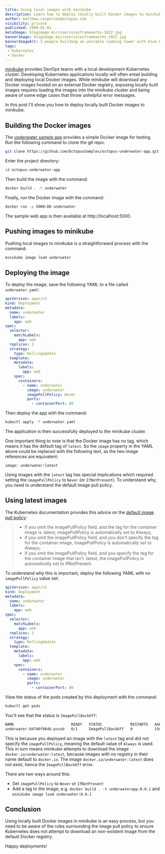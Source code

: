 ```yaml
---
title: Using local images with minikube
description: Learn how to deploy locally built Docker images to minikube
author: matthew.casperson@octopus.com
visibility: private
published: 2999-01-01
metaImage: blogimage-microservicesframeworks-2022.jpg
bannerImage: blogimage-microservicesframeworks-2022.jpg
bannerImageAlt: 3 people building an unstable looking tower with blue blocks, beside 2 people building a stable, lower tower with blue blocks.
tags:
 - Kubernetes
 - Docker
---
```


[minikube](https://minikube.sigs.k8s.io/docs/start/) provides DevOps teams with a local development Kubernetes cluster. Developing Kubernetes applications locally will often entail building and deploying local Docker images. While minikube will download any Docker images hosted on an external Docker registry, exposing locally built images requires loading the images into the minikube cluster and being aware of some edge cases that throw unhelpful error messages. 

In this post I'll show you how to deploy locally built Docker images to minikube.

## Building the Docker images

The [underwater sample app](https://github.com/OctopusSamples/octopus-underwater-app) provides a simple Docker image for testing. Run the following command to clone the git repo:

```bash
git clone https://github.com/OctopusSamples/octopus-underwater-app.git
```

Enter the project directory:

```bash
cd octopus-underwater-app
```

Then build the image with the command:

```bash
docker build . -t underwater
```

Finally, run the Docker image with the command:

```bash
docker run -p 5000:80 underwater
```

The sample web app is then available at http://localhost:5000.

## Pushing images to minikube

Pushing local images to minikube is a straightforward process with the command:

```bash
minikube image load underwater
```

## Deploying the image

To deploy the image, save the following YAML to a file called `underwater.yaml`:

```yaml
apiVersion: apps/v1
kind: Deployment
metadata:
  name: underwater
  labels:
    app: web
spec:
  selector:
    matchLabels:
      app: web
  replicas: 1
  strategy:
    type: RollingUpdate
  template:
    metadata:
      labels:
        app: web
    spec:
      containers:
        - name: underwater
          image: underwater
          imagePullPolicy: Never
          ports:
            - containerPort: 80
```

Then deploy the app with the command:

```bash
kubectl apply -f underwater.yaml
```

The application is then successfully deployed to the minikube cluster.

One important thing to note is that the Docker image has no tag, which means it has the default tag of `latest`. So the `image` property in the YAML above could be replaced with the following text, as the two image references are equivalent:

```
image: underwater:latest
```

Using images with the `latest` tag has special implications which required setting the `imagePullPolicy` to `Never` (or `IfNotPresent`). To understand why, you need to understand the default image pull policy.

## Using latest images

The Kubernetes documentation provides this advice on the [default image pull policy](https://kubernetes.io/docs/concepts/containers/images/#imagepullpolicy-defaulting):

> * if you omit the imagePullPolicy field, and the tag for the container image is :latest, imagePullPolicy is automatically set to Always;
> * if you omit the imagePullPolicy field, and you don't specify the tag for the container image, imagePullPolicy is automatically set to Always;
> * if you omit the imagePullPolicy field, and you specify the tag for the container image that isn't :latest, the imagePullPolicy is automatically set to IfNotPresent.

To understand why this is important, deploy the following YAML with no `imagePullPolicy` value set:

```yaml
apiVersion: apps/v1
kind: Deployment
metadata:
  name: underwater
  labels:
    app: web
spec:
  selector:
    matchLabels:
      app: web
  replicas: 1
  strategy:
    type: RollingUpdate
  template:
    metadata:
      labels:
        app: web
    spec:
      containers:
        - name: underwater
          image: underwater
          ports:
            - containerPort: 80
```

View the status of the pods created by this deployment with the command:

```bash
kubectl get pods
```

You'll see that the status is `ImagePullBackOff`:

```bash
NAME                          READY   STATUS             RESTARTS   AGE
underwater-847d6f9646-pvzxb   0/1     ImagePullBackOff   0          15m
```

This is because you deployed an image with the `latest` tag and did not specify the `imagePullPolicy`, meaning the default value of `Always` is used. This in turn means minikube attempts to download the image `docker.io/underwater:latest`, because images with no registry in their name default to `docker.io`. The image `docker.io/underwater:latest` does not exist, hence the `ImagePullBackOff` error.

There are two ways around this:

* Set `imagePullPolicy` to `Never` or `IfNotPresent`
* Add a tag to the image, e.g. `docker build . -t underwaterapp:0.0.1` and `minikube image load underwater:0.0.1`

## Conclusion

Using locally built Docker images in minikube is an easy process, but you need to be aware of the rules surrounding the image pull policy to ensure Kubernetes does not attempt to download an non-existent image from the default Docker registry.

Happy deployments!